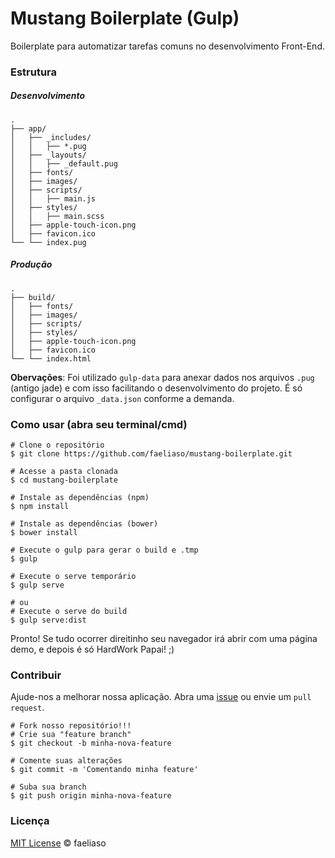 # Mustang Boilerplate (Gulp)

Boilerplate para automatizar tarefas comuns no desenvolvimento Front-End.

### Estrutura
##### Desenvolvimento

```
.
├── app/
│   ├── _includes/
│   │   ├── *.pug
│   ├── _layouts/
│   │   ├── _default.pug
│   ├── fonts/
│   ├── images/
│   ├── scripts/
│   │   ├── main.js
│   ├── styles/
│   │   ├── main.scss
│   ├── apple-touch-icon.png
│   ├── favicon.ico
└── └── index.pug
```

##### Produção

```
.
├── build/
│   ├── fonts/
│   ├── images/
│   ├── scripts/
│   ├── styles/
│   ├── apple-touch-icon.png
│   ├── favicon.ico
└── └── index.html
```

**Obervações**: Foi utilizado `gulp-data` para anexar dados nos arquivos `.pug` (antigo jade) e com isso facilitando o desenvolvimento do projeto. É só configurar o arquivo `_data.json` conforme a demanda.

### Como usar (abra seu terminal/cmd)

```shell
# Clone o repositório
$ git clone https://github.com/faeliaso/mustang-boilerplate.git

# Acesse a pasta clonada
$ cd mustang-boilerplate

# Instale as dependências (npm)
$ npm install

# Instale as dependências (bower)
$ bower install

# Execute o gulp para gerar o build e .tmp
$ gulp

# Execute o serve temporário
$ gulp serve

# ou
# Execute o serve do build
$ gulp serve:dist
```

Pronto! Se tudo ocorrer direitinho seu navegador irá abrir com uma página demo, e depois é só HardWork Papai! ;)

### Contribuir
Ajude-nos a melhorar nossa aplicação. Abra uma [issue](https://github.com/faeliaso/mustang-boilerplate/issues/new) ou  envie um `pull request`.

```shell
# Fork nosso repositório!!!
# Crie sua "feature branch"
$ git checkout -b minha-nova-feature

# Comente suas alterações
$ git commit -m 'Comentando minha feature'

# Suba sua branch
$ git push origin minha-nova-feature
```

### Licença
[MIT License](http://faeliaso.mit-license.org/) © faeliaso
